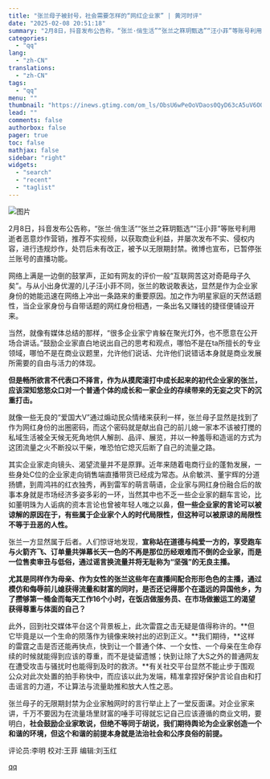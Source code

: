 ```yaml
---
title: "张兰母子被封号，社会需要怎样的“网红企业家” | 黄河时评"
date: "2025-02-08 20:51:18"
summary: "2月8日，抖音发布公告称，“张兰·俏生活”“张兰之箖玥甄选”“汪小菲”等账号利用逝者恶意炒作营销，..."
categories:
  - "qq"
lang:
  - "zh-CN"
translations:
  - "zh-CN"
tags:
  - "qq"
menu: ""
thumbnail: "https://inews.gtimg.com/om_ls/ObsU6wPeOoVDaos0QyD63cA5uV6OONUVK8-ynFEKK25oQAA_640360/0"
lead: ""
comments: false
authorbox: false
pager: true
toc: false
mathjax: false
sidebar: "right"
widgets:
  - "search"
  - "recent"
  - "taglist"
---
```


![图片](https://inews.gtimg.com/news_bt/OgghGiq0jpH5drNGGcf5RgiHzuyrid4pW41tJBol8QzcUAA/641)

2月8日，抖音发布公告称，“张兰·俏生活”“张兰之箖玥甄选”“汪小菲”等账号利用逝者恶意炒作营销，推荐不实视频，以获取商业利益，并屡次发布不实、侵权内容，进行违规炒作，处罚后未有改正，被予以无限期封禁。微博也宣布，已暂停张兰账号的直播功能。

网络上满是一边倒的鼓掌声，正如有网友的评价一般“互联网苦这对奇葩母子久矣”。与从小出身优渥的儿子汪小菲不同，张兰的敢说敢表达，显然是作为企业家身份的她能迅速在网络上冲出一条路来的重要原因。加之作为明星家庭的天然话题性，当企业家身份与自带话题的网红身份相遇，一条出名又赚钱的捷径便铺设开来。

当然，就像有媒体总结的那样，“很多企业家宁肯躲在聚光灯外，也不愿意在公开场合讲话。”鼓励企业家直白地说出自己的思考和观点，哪怕不是在ta所擅长的专业领域，哪怕不是在商业议题里，允许他们说话、允许他们说错话本身就是商业发展所需要的自由与活力的体现。

**但是畅所欲言不代表口不择言，作为从摸爬滚打中成长起来的初代企业家的张兰，应该深知悠悠众口对一个普通个体的成长和一家企业的存续带来的无妄之灾下的沉重打击。**

就像一些无良的“爱国大V”通过煽动民众情绪来获利一样，张兰母子显然是找到了作为网红身份的出圈密码，而这个密码就是献出自己的前儿媳一家本不该被打搅的私域生活被全天候无死角地供人解剖、品评、展览，并以一种羞辱和造谣的方式为这团流量之火不断投以干柴，唯恐怕它熄灭后断了自己的流量之路。

其实企业家走向镜头、渴望流量并不是原罪。近年来随着电商行业的蓬勃发展，一些身处C位的企业家走向销售端直播带货已经成为常态。从俞敏洪、董宇辉的分道扬镳，到周鸿祎的红衣独秀，再到雷军的萌言萌语，企业家与网红身份融合后的故事本身就是市场经济多姿多彩的一环，当然其中也不乏一些企业家的翻车言论，比如董明珠为人诟病的资本言论也曾被年轻人嗤之以鼻，**但一些企业家的言论可以被谅解的原因在于，有些属于企业家个人的时代局限性，但这种可以被原谅的局限性不等于丑恶的人性。**

张兰一方显然属于后者。人们惊讶地发现，**宣称站在道德与纯爱一方的，享受跑车与火箭齐飞、订单量共弹幕长天一色的不再是那位历经艰难而不倒的企业家，而是一位售卖审丑与低俗，通过谣言换流量并将无耻称为“坚强”的无良主播。**

**尤其是同样作为母亲、作为女性的张兰这些年在直播间配合形形色色的主播，通过模仿和侮辱前儿媳获得流量和财富的同时，是否还记得那个在遥远的异国他乡，为了攒够第一桶金而每天工作16个小时，在饭店做服务员、在市场做搬运工的渴望获得尊重与体面的自己？**

此外，回到社交媒体平台这个背景板上，此次雷霆之击无疑是值得称许的。**但它毕竟是以一个生命的陨落作为镜像来映衬出的迟到正义。**我们期待，**这样的雷霆之击是否还能再快点，快到让一个普通个体、一个女性、一个母亲在生命存续的时候就能得到应该的尊重，而不是徒留遗憾；快到让除了大S之外的普通网友在遭受攻击与骚扰时也能得到及时的救济。**有关社交平台显然不能止步于围观公众对此次处置的拍手称快中，而应该以此为发端，精准拿捏好保护言论自由和打击谣言的力道，不让算法与流量助推和放大人性之恶。

张兰母子的无限期封禁为企业家触网时的言行举止上了一堂反面课。对企业家来讲，千万不要因为在流量场里财富的唾手可得就忘记自己应该遵循的商业文明，要明白，**社会鼓励企业家敢说，但绝不等同于胡说，我们期待舆论为企业家创造一个和谐的环境，但这个和谐的前提本身就是法治社会和公序良俗的前提。**

评论员:李明 校对:王菲 编辑:刘玉红

[qq](https://new.qq.com/rain/a/20250208A089OQ00)
